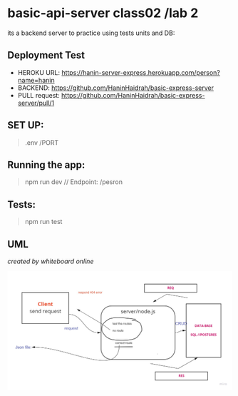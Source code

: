 # basic-api-server class02 /lab 2
its a backend server to practice using tests units and DB:

## Deployment Test
  * HEROKU URL: https://hanin-server-express.herokuapp.com/person?name=hanin 
  * BACKEND: https://github.com/HaninHaidrah/basic-express-server 
  * PULL request: https://github.com/HaninHaidrah/basic-express-server/pull/1 


## SET UP:
> .env /PORT

## Running the app: 
> npm run dev // Endpoint: /pesron

## Tests:
> npm run test

## UML
*created by whiteboard online*

![uml](UML.jpg)
